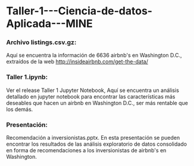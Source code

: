 # Taller-1---Ciencia-de-datos-Aplicada---MINE


### Archivo listings.csv.gz:
Aquí se encuentra la información de 6636 airbnb's en Washington D.C., extraídos de la web http://insideairbnb.com/get-the-data/

### Taller 1.ipynb: 

Ver el release Taller 1 Jupyter Notebook, Aquí se encuentra un análisis detallado en jupyter notebook para encontrar las características más deseables que hacen un airbnb en Washington D.C., ser más rentable que los demás.

### Presentación: 
Recomendación a inversionistas.pptx. En esta presentación se pueden encontrar los resultados de las análisis exploratorio de datos consolidado en forma de recomendaciones a los inversionistas de airbnb's en Washington.
